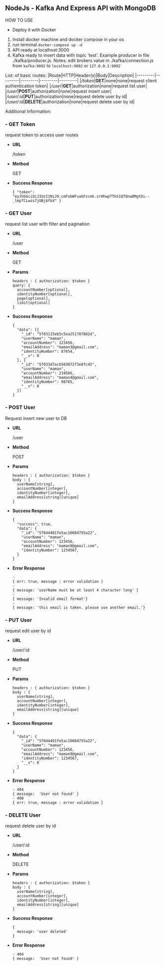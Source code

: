 ## NodeJs - Kafka And Express API with MongoDB

HOW TO USE

- Deploy it with Docker
1. Install docker machine and docker compose in your os
2. run terminal ```docker-compose up -d```
3. API ready at localhost:3000
4. Kafka ready to insert data with topic 'test'. Example producer in file ./kafka/producer.js.
Notes: edit brokers value in ./kafka/connection.js from ```kafka:9092``` to ```localhost:9092``` or ```127.0.0.1:9092```

List: of basic routes:
|Route|HTTP|Header(s)|Body|Description|
|---------|---------|---------|---------|---------|
|_/token_|**GET**|none|none|request client authentication token|
|_/user_|**GET**|authorization|none|request list user|
|_/user_|**POST**|authorization|none|request insert user|
|_/user/:id_|**PUT**|authorization|none|request delete user by id|
|_/user/:id_|**DELETE**|authorization|none|request delete user by id|

Additional Information:

### - **GET Token**

request token to access user routes

+ **URL**

  /token

+ **Method**

  GET

+ **Success Response**

      { "token": "eyJhbGciOiJIUzI1NiJ9.cmFobWFuaGFzcmk.zrHhwpTTkS1QfQnw8MgtDi--_lmpTCLwzs7jUBj6fbX" }

### - **GET User**

request list user with filter and pagination

+ **URL**

  /user

+ **Method**

  GET

+ **Params**

      headers : { authorization: $token }
      query: {
        accountNumber[optional],
        identityNumber[optional],
        page[optional],
        limit[optional]
      }

+ **Success Response**

      {
        "data": [{
          "_id": "5f03115eb5c5ea251787802d",
          "userName": "maman",
          "accountNumber": 123456,
          "emailAddress": "maman3@gmail.com",
          "identityNumber": 87654,
          "__v": 0
        }, {
          "_id": "5f033d7acb503072f3e8fc45",
          "userName": "maman",
          "accountNumber": 234566,
          "emailAddress": "maman4@gmail.com",
          "identityNumber": 98765,
          "__v": 0
        }]
      }

### - **POST User**

Request insert new user to DB

+ **URL**

  /user

+ **Method**

  POST

+ **Params**

      headers : { authorization: $token }
      body : {
        userName[string],
        accountNumber[integer],
        identityNumber[integer],
        emailAddress[string][unique]
      }

+ **Success Response**

      {
        "success": true,
        "data": {
          "_id": "5f044401fe5ac10084755a22",
          "userName": "maman",
          "accountNumber": 123456,
          "emailAddress": "maman9@gmail.com",
          "identityNumber": 1234567,
        }
      }


+ **Error Response**

      -
      { err: true, message : error validation }
      -
      { message: 'userName must be at least 4 character long' }
      -
      { message: 'Invalid email format'}
      -
      { message: 'this email is taken. please use another email.'}

### - **PUT User**

request edit user by id

+ **URL**

  /user/:id

+ **Method**

  PUT

+ **Params**

      headers : { authorization: $token }
      body : {
        userName[string],
        accountNumber[integer],
        identityNumber[integer],
        emailAddress[string][unique]
      }


+ **Success Response**

      {
        "data": {
          "_id": "5f044401fe5ac10084755a22",
          "userName": "maman",
          "accountNumber": 123456,
          "emailAddress": "maman9@gmail.com",
          "identityNumber": 1234567,
          "__v": 0
        }
      }


+ **Error Response**

      - 404
      { message:  'User not found' }
      - 400
      { err: true, message : error validation }

### - **DELETE User**

request delete user by id

+ **URL**

  /user/:id

+ **Method**

  DELETE

+ **Params**

      headers : { authorization: $token }
      body : {
        userName[string],
        accountNumber[integer],
        identityNumber[integer],
        emailAddress[string][unique]
      }


+ **Success Response**

      {
        message: 'user deleted'
      }


+ **Error Response**

      - 404
      { message:  'User not found' }
